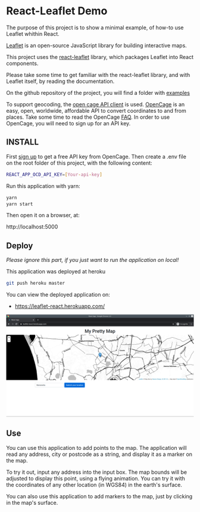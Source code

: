 # React-Leaflet Demo

The purpose of this project is to show a minimal example, of how-to use Leaflet whithin React.

[Leaflet](https://leafletjs.com/) is an open-source JavaScript library for building interactive maps.

This project uses the [react-leaflet](https://www.npmjs.com/package/react-leaflet) library, which packages Leaflet into React components.

Please take some time to get familiar with the react-leaflet library, and with Leaflet itself, by reading the documentation.

On the github repository of the project, you will find a folder with [examples](https://github.com/PaulLeCam/react-leaflet/tree/c13eeadddd06902c34988493ec1d84616a27d486/example)

To support geocoding, the [open cage API client](https://www.npmjs.com/package/opencage-api-client) is used. [OpenCage](https://opencagedata.com/) is an easy, open, worldwide, affordable API to convert coordinates to and from places. Take some time to read the OpenCage [FAQ](https://opencagedata.com/faq). In order to use OpenCage, you will need to sign up for an API key.

## INSTALL

First [sign up](https://opencagedata.com/users/sign_up) to get a free API key from OpenCage.
Then create a .env file on the root folder of this project, with the following content:

``` bash
REACT_APP_OCD_API_KEY=[Your-api-key]
```

Run this application with yarn:

``` bash
yarn
yarn start
```

Then open it on a browser, at: 

http://localhost:5000

## Deploy

*Please ignore this part, if you just want to run the application on local!*

This application was deployed at heroku

``` bash
git push heroku master
```

You can view the deployed application on:

- https://leaflet-react.herokuapp.com/

![](marianella.png)

## Use

You can use this application to add points to the map. The application will read any address, city or postcode as a string, and display it as a marker on the map. 

To try it out, input any address into the input box. The map bounds will be adjusted to display this point, using a flying animation. You can try it with the coordinates of any other location (in WGS84) in the earth's surface.

You can also use this application to add markers to the map, just by clicking in the map's surface.